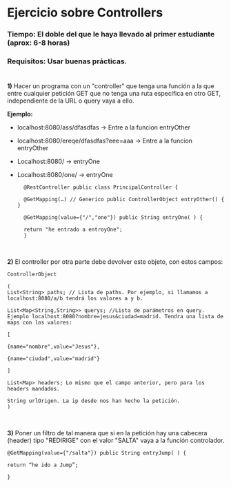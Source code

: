 # Ejercicio sobre Controllers

### **Tiempo:** El doble del que le haya llevado al primer estudiante (aprox: 6-8 horas)

### **Requisitos:** Usar buenas prácticas. 

#

**1)** Hacer un programa con un "controller" que tenga una función a la que entre cualquier petición GET que no tenga una ruta específica en otro GET, independiente de la URL o query vaya a ello.

**Ejemplo:**<br>

- localhost:8080/ass/dfasdfas -> Entre a la funcion entryOther

- localhost:8080/ereqe/dfasdfas?eee=aaa -> Entre a la funcion entryOther

- Localhost:8080/ -> entryOne

- Localhost:8080/one/ -> entryOne

        @RestController public class PrincipalController {

        @GetMapping(…) // Generico public ControllerObject entryOther() { }

        @GetMapping(value={"/","one"}) public String entryOne( ) {

        return "he entrado a entroyOne";
        }

<br>

**2)** El controller por otra parte debe devolver este objeto, con estos campos:

    ControllerObject

    (
    List<String> paths; // Lista de paths. Por ejemplo, si llamamos a localhost:8080/a/b tendrá los valores a y b.

    List<Map<String,String>> querys; //Lista de parámetros en query. Ejemplo localhost:8080?nombre=jesus&ciudad=madrid. Tendra una lista de maps con los valores:

    [

    {name="nombre",value="Jesus"},

    {name="ciudad",value="madrid"}

    ]

    List<Map> headers; Lo mismo que el campo anterior, pero para los headers mandados.

    String urlOrigen. La ip desde nos han hecho la petición.
    )
<br>

**3)** Poner un filtro de tal manera que si en la petición hay una cabecera (header) tipo "REDIRIGE" con el valor "SALTA" vaya a la función controlador.

    @GetMapping(value={"/salta"}) public String entryJump( ) {

    return “he ido a Jump”;

    }